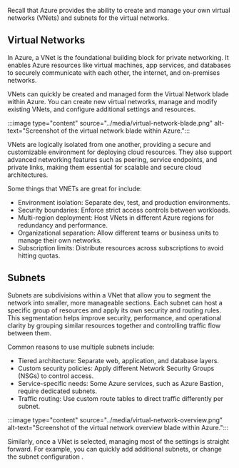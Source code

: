 Recall that Azure provides the ability to create and manage your own virtual networks (VNets) and subnets for the virtual networks.

## Virtual Networks
In Azure, a VNet is the foundational building block for private networking. It enables Azure resources like virtual machines, app services, and databases to securely communicate with each other, the internet, and on-premises networks. 

VNets can quickly be created and managed form the Virtual Network blade within Azure. You can create new virtual networks, manage and modify existing VNets, and configure additional settings and resources.

:::image type="content" source="../media/virtual-network-blade.png" alt-text="Screenshot of the virtual network blade within Azure.":::

VNets are logically isolated from one another, providing a secure and customizable environment for deploying cloud resources. They also support advanced networking features such as peering, service endpoints, and private links, making them essential for scalable and secure cloud architectures.

Some things that VNETs are great for include:
* Environment isolation: Separate dev, test, and production environments.
* Security boundaries: Enforce strict access controls between workloads.
* Multi-region deployment: Host VNets in different Azure regions for redundancy and performance.
* Organizational separation: Allow different teams or business units to manage their own networks.
* Subscription limits: Distribute resources across subscriptions to avoid hitting quotas.

## Subnets
Subnets are subdivisions within a VNet that allow you to segment the network into smaller, more manageable sections. Each subnet can host a specific group of resources and apply its own security and routing rules. This segmentation helps improve security, performance, and operational clarity by grouping similar resources together and controlling traffic flow between them.

Common reasons to use multiple subnets include:
* Tiered architecture: Separate web, application, and database layers.
* Custom security policies: Apply different Network Security Groups (NSGs) to control access.
* Service-specific needs: Some Azure services, such as Azure Bastion, require dedicated subnets.
* Traffic routing: Use custom route tables to direct traffic differently per subnet.

:::image type="content" source="../media/virtual-network-overview.png" alt-text="Screenshot of the virtual network overview blade within Azure.":::

Similarly, once a VNet is selected, managing most of the settings is straight forward. For example, you can quickly add additional subnets, or change the subnet configuration .